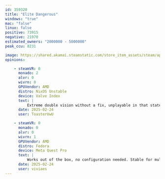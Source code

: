 ```yaml
---
id: 359320
title: "Elite Dangerous"
windows: "true"
mac: "false"
linux: false
positive: 73915
negative: 21970
estimated_owners: "2000000 - 5000000"
peak_ccu: 8231

image: https://shared.akamai.steamstatic.com/store_item_assets/steam/apps/359320/header.jpg?t=1730387269
opinions:

    - steamVR: 0
      monado: 2
      alvr: 0
      wivrn: 0
      GPUVendor: AMD
      distro: NixOS Unstable
      device: Valve Index
      text: |
          Extreme double vision without a fix, unplayable in that state. Easy fix is adding OXR_PARALLEL_VIEWS=1 to the launch options.
      date: 2025-02-24
      user: ToasterUwU

    - steamVR: 0
      monado: 0
      alvr: 0
      wivrn: 1
      GPUVendor: AMD
      distro: Fedora
      device: Meta Quest Pro
      text: |
          Works out of the box, no configuration needed. Stable for multiple hours of gameplay. 
      date: 2025-02-24
      user: viviaes
---
```


